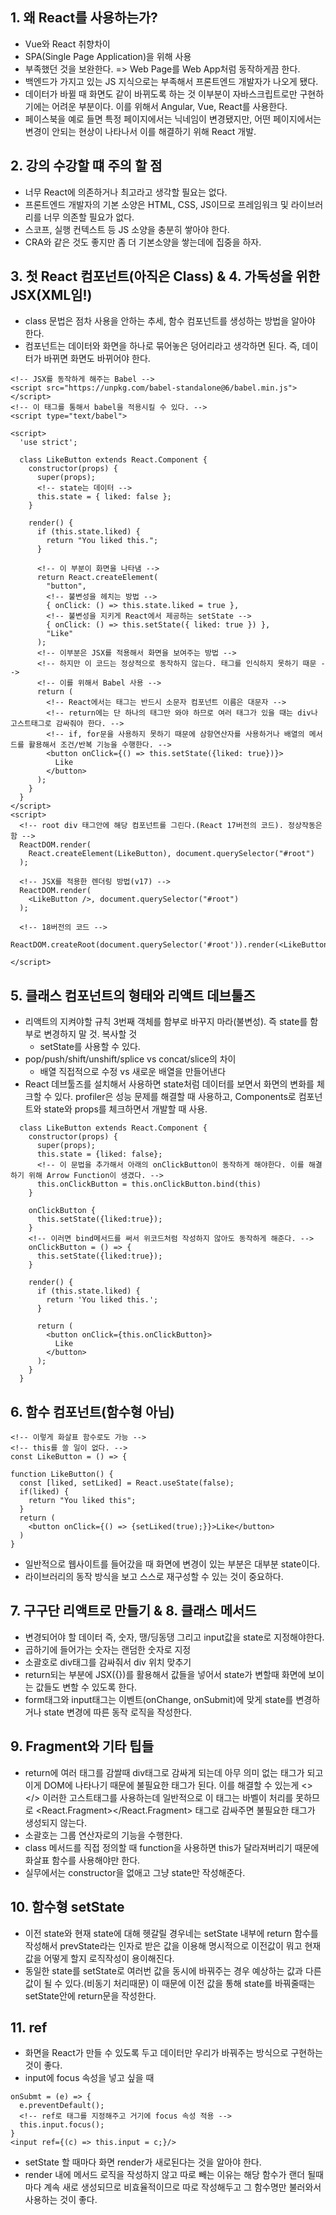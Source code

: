 ## 1. 왜 React를 사용하는가?

- Vue와 React 취향차이
- SPA(Single Page Application)을 위해 사용
- 부족했던 것을 보완한다. => Web Page를 Web App처럼 동작하게끔 한다.
- 백엔드가 가지고 있는 JS 지식으로는 부족해서 프론트엔드 개발자가 나오게 됐다.
- 데이터가 바뀔 때 화면도 같이 바뀌도록 하는 것 이부분이 자바스크립트로만 구현하기에는 어려운 부분이다. 이를 위해서 Angular, Vue, React를 사용한다.
- 페이스북을 예로 들면 특정 페이지에서는 닉네임이 변경됐지만, 어떤 페이지에서는 변경이 안되는 현상이 나타나서 이를 해결하기 위해 React 개발.

## 2. 강의 수강할 떄 주의 할 점

- 너무 React에 의존하거나 최고라고 생각할 필요는 없다.
- 프론트엔드 개발자의 기본 소양은 HTML, CSS, JS이므로 프레임워크 및 라이브러리를 너무 의존할 필요가 없다.
- 스코프, 실행 컨텍스트 등 JS 소양을 충분히 쌓아야 한다.
- CRA와 같은 것도 좋지만 좀 더 기본소양을 쌓는데에 집중을 하자.

## 3. 첫 React 컴포넌트(아직은 Class) & 4. 가독성을 위한 JSX(XML임!)

- class 문법은 점차 사용을 안하는 추세, 함수 컴포넌트를 생성하는 방법을 알아야 한다.
- 컴포넌트는 데이터와 화면을 하나로 묶어놓은 덩어리라고 생각하면 된다. 즉, 데이터가 바뀌면 화면도 바뀌어야 한다.

```
<!-- JSX를 동작하게 해주는 Babel -->
<script src="https://unpkg.com/babel-standalone@6/babel.min.js"></script>
<!-- 이 태그를 통해서 babel을 적용시킬 수 있다. -->
<script type="text/babel">

<script>
  'use strict';

  class LikeButton extends React.Component {
    constructor(props) {
      super(props);
      <!-- state는 데이터 -->
      this.state = { liked: false };
    }

    render() {
      if (this.state.liked) {
        return "You liked this.";
      }

      <!-- 이 부분이 화면을 나타냄 -->
      return React.createElement(
        "button",
        <!-- 불변성을 헤치는 방법 -->
        { onClick: () => this.state.liked = true },
        <!-- 불변성을 지키게 React에서 제공하는 setState -->
        { onClick: () => this.setState({ liked: true }) },
        "Like"
      );
      <!-- 이부분은 JSX를 적용해서 화면을 보여주는 방법 -->
      <!-- 하지만 이 코드는 정상적으로 동작하지 않는다. 태그를 인식하지 못하기 때문 -->
      <!-- 이를 위해서 Babel 사용 -->
      return (
        <!-- React에서는 태그는 반드시 소문자 컴포넌트 이름은 대문자 -->
        <!-- return에는 단 하나의 태그만 와야 하므로 여러 태그가 있을 때는 div나 고스트태그로 감싸줘야 한다. -->
        <!-- if, for문을 사용하지 못하기 때문에 삼항연산자를 사용하거나 배열의 메서드를 활용해서 조건/반복 기능을 수행한다. -->
        <button onClick={() => this.setState({liked: true})}>
          Like
        </button>
      );
    }
  }
</script>
<script>
  <!-- root div 태그안에 해당 컴포넌트를 그린다.(React 17버전의 코드). 정상작동은 함 -->
  ReactDOM.render(
    React.createElement(LikeButton), document.querySelector("#root")
  );

  <!-- JSX를 적용한 렌더링 방법(v17) -->
  ReactDOM.render(
    <LikeButton />, document.querySelector("#root")
  );

  <!-- 18버전의 코드 -->
  ReactDOM.createRoot(document.querySelector('#root')).render(<LikeButton/>);

</script>
```

## 5. 클래스 컴포넌트의 형태와 리액트 데브툴즈

- 리액트의 지켜야할 규칙 3번째 객체를 함부로 바꾸지 마라(불변성). 즉 state를 함부로 변경하지 말 것. 복사할 것
  - setState를 사용할 수 있다.
- pop/push/shift/unshift/splice vs concat/slice의 차이
  - 배열 직접적으로 수정 vs 새로운 배열을 만들어낸다
- React 데브툴즈를 설치해서 사용하면 state처럼 데이터를 보면서 화면의 변화를 체크할 수 있다. profiler은 성능 문제를 해결할 때 사용하고, Components로 컴포넌트와 state와 props를 체크하면서 개발할 때 사용.

```
  class LikeButton extends React.Component {
    constructor(props) {
      super(props);
      this.state = {liked: false};
      <!-- 이 문법을 추가해서 아래의 onClickButton이 동작하게 해야한다. 이를 해결하기 위해 Arrow Function이 생겼다. -->
      this.onClickButton = this.onClickButton.bind(this)
    }

    onClickButton {
      this.setState({liked:true});
    }
    <!-- 이러면 bind메서드를 써서 위코드처럼 작성하지 않아도 동작하게 해준다. -->
    onClickButton = () => {
      this.setState({liked:true});
    }

    render() {
      if (this.state.liked) {
        return 'You liked this.';
      }

      return (
        <button onClick={this.onClickButton}>
          Like
        </button>
      );
    }
  }
```

## 6. 함수 컴포넌트(함수형 아님)

```
<!-- 이렇게 화살표 함수로도 가능 -->
<!-- this를 쓸 일이 없다. -->
const LikeButton = () => {

function LikeButton() {
  const [liked, setLiked] = React.useState(false);
  if(liked) {
    return "You liked this";
  }
  return (
    <button onClick={() => {setLiked(true);}}>Like</button>
  )
}
```

- 일반적으로 웹사이트를 들어갔을 때 화면에 변경이 있는 부분은 대부분 state이다.
- 라이브러리의 동작 방식을 보고 스스로 재구성할 수 있는 것이 중요하다.

## 7. 구구단 리액트로 만들기 & 8. 클래스 메서드

- 변경되어야 할 데이터 즉, 숫자, 땡/딩동댕 그리고 input값을 state로 지정해야한다.
- 곱하기에 들어가는 숫자는 랜덤한 숫자로 지정
- 소괄호로 div태그를 감싸줘서 div 위치 맞추기
- return되는 부분에 JSX({})를 활용해서 값들을 넣어서 state가 변할때 화면에 보이는 값들도 변할 수 있도록 한다.
- form태그와 input태그는 이벤트(onChange, onSubmit)에 맞게 state를 변경하거나 state 변경에 따른 동작 로직을 작성한다.

## 9. Fragment와 기타 팁들

- return에 여러 태그를 감쌀때 div태그로 감싸게 되는데 아무 의미 없는 태그가 되고 이게 DOM에 나타나기 때문에 불필요한 태그가 된다. 이를 해결할 수 있는게 <></> 이러한 고스트태그를 사용하는데 일반적으로 이 태그는 바벨이 처리를 못하므로 <React.Fragment></React.Fragment> 태그로 감싸주면 불필요한 태그가 생성되지 않는다.
- 소괄호는 그룹 연산자로의 기능을 수행한다.
- class 메서드를 직접 정의할 때 function을 사용하면 this가 달라져버리기 때문에 화살표 함수를 사용해야만 한다.
- 실무에서는 constructor을 없애고 그냥 state만 작성해준다.

## 10. 함수형 setState

- 이전 state와 현재 state에 대해 헷갈릴 경우네는 setState 내부에 return 함수를 작성해서 prevState라는 인자로 받은 값을 이용해 명시적으로 이전값이 뭐고 현재 값을 어떻게 할지 로직작성이 용이해진다.
- 동일한 state를 setState로 여러번 값을 동시에 바꿔주는 경우 예상하는 값과 다른 값이 될 수 있다.(비동기 처리때문) 이 때문에 이전 값을 통해 state를 바꿔줄때는 setState안에 return문을 작성한다.

## 11. ref

- 화면을 React가 만들 수 있도록 두고 데이터만 우리가 바꿔주는 방식으로 구현하는 것이 좋다.
- input에 focus 속성을 넣고 싶을 때

```
onSubmt = (e) => {
  e.preventDefault();
  <!-- ref로 태그를 지정해주고 거기에 focus 속성 적용 -->
  this.input.focus();
}
<input ref={(c) => this.input = c;}/>
```

- setState 할 때마다 화면 render가 새로된다는 것을 알아야 한다.
- render 내에 메서드 로직을 작성하지 않고 따로 빼는 이유는 해당 함수가 랜더 될때마다 계속 새로 생성되므로 비효율적이므로 따로 작성해두고 그 함수명만 불러와서 사용하는 것이 좋다.
